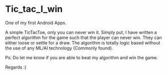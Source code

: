 # Tic_tac_I_win

One of my first Android Apps.
 
A simple TicTacToe, only you can never win it. 
Simply put, I have written a perfect algorithm for the game such that the player can never win. They can either loose or settle for a draw.
The algorithm is totally logic based without the use of any ML/AI technology (Commonly found).

Ps: Do let me know if you are able to beat my algorithm and win the game.

Regards
:)
